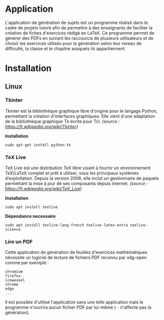 # **Application**

L'application de génération de sujets est un programme réalisé dans le cadre de projets tutoré afin de permettre à des enseignants de faciliter la création de fiches d'exercices rédigé en LaTeX. Ce programme permet de générer des PDFs en suivant les raccourcis de plusieurs utilisateurs et de choisir les exercices utilisés pour la génération selon leur niveau de difficulté, la classe et le chapitre auxquels ils appartiennent.

# **Installation**
## Linux

### **Tkinter**

Tkinter est la bibliothèque graphique libre d'origine pour le langage Python, permettant la création d'interfaces graphiques. Elle vient d'une adaptation de la bibliothèque graphique Tk écrite pour Tcl. *(source : https://fr.wikipedia.org/wiki/Tkinter)*

**Installation**

    sudo apt-get install python-tk

### **TeX Live**

TeX Live est une distribution TeX libre visant à fournir un environnement TeX/LaTeX complet et prêt à utiliser, sous les principaux systèmes d’exploitation. Depuis la version 2008, elle inclut un gestionnaire de paquets permettant la mise à jour de ses composants depuis internet. *(source : https://fr.wikipedia.org/wiki/TeX_Live)*

**Installation**

    sudo apt install texlive

**Dépendance necessaire**

    sudo apt install texlive-lang-french texlive-latex-extra texlive-science

### **Lire un PDF**

Cette application de génération de feuilles d'exercices mathématiques nécessite un logiciel de lecture de fichiers PDF reconnu par xdg-open comme par exemple :

    chromium
    firefox
    iceweasel
    chrome
    edge
    ...

Il est possible d'utilisé l'application sans une telle application mais le programme n'ouvrira aucun fichier PDF par lui-même ( - n'affecte pas la génération).


